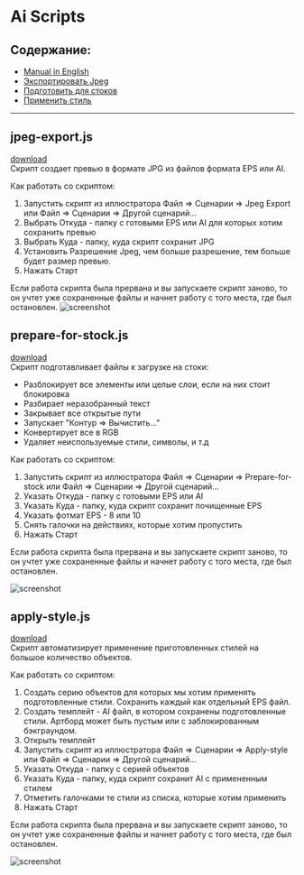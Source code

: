 # Ai Scripts

## Содержание:
* [Manual in English](https://github.com/shvendala/ai-scripts/blob/master/README.md)
* [Экспортировать Jpeg](https://github.com/shvendala/ai-scripts/blob/master/README.ru.md#jpeg-exportjs)
* [Подготовить для стоков](https://github.com/shvendala/ai-scripts/blob/master/README.ru.md#prepare-for-stockjs)
* [Применить стиль](https://github.com/shvendala/ai-scripts/blob/master/README.ru.md#apply-stylejs)

---

## jpeg-export.js
[download](https://raw.githubusercontent.com/shvendala/ai-scripts/master/scripts/jpeg-export.js)   
Скрипт создает превью в формате JPG из файлов формата EPS или AI. 

Как работать со скриптом:
1. Запустить скрипт из иллюстратора Файл => Сценарии => Jpeg Export или Файл => Сценарии => Другой сценарий... 
2. Выбрать Откуда - папку с готовыми EPS или AI для которых хотим сохранить превью
3. Выбрать Куда - папку, куда скрипт сохранит JPG
4. Установить Разрешение Jpeg, чем больше разрешение, тем больше будет размер превью.
5. Нажать Старт   

Если работа скрипта была прервана и вы запускаете скрипт заново, то он учтет уже сохраненные файлы и начнет работу с того места, где был остановлен.
![screenshot](https://github.com/shvendala/ai-scripts/blob/master/assets/jpeg-export.ru.png?raw=true)   

## prepare-for-stock.js
[download](https://raw.githubusercontent.com/shvendala/ai-scripts/master/scripts/prepare-for-stock.js)   
Скрипт подготавливает файлы к загрузке на стоки:
* Разблокирует все элементы или целые слои, если на них стоит блокировка
* Разбирает неразобранный текст
* Закрывает все открытые пути
* Запускает "Контур => Вычистить..."
* Конвертирует все в RGB
* Удаляет неиспользуемые стили, символы, и т.д 

Как работать со скриптом:
1. Запустить скрипт из иллюстратора Файл => Сценарии => Prepare-for-stock или Файл => Сценарии => Другой сценарий...
2. Указать Откуда - папку с готовыми EPS или AI 
3. Указать Куда - папку, куда скрипт сохранит почищенные EPS
4. Указать фотмат EPS - 8 или 10
5. Снять галочки на действиях, которые хотим пропустить
6. Нажать Старт  

Если работа скрипта была прервана и вы запускаете скрипт заново, то он учтет уже сохраненные файлы и начнет работу с того места, где был остановлен.

![screenshot](https://github.com/shvendala/ai-scripts/blob/master/assets/prepare-for-stock.ru.png?raw=true)   

## apply-style.js
[download](https://raw.githubusercontent.com/shvendala/ai-scripts/master/scripts/apply-style.js)     
Скрипт автоматизирует применение приготовленных стилей на большое количество объектов. 

Как работать со скриптом:
1. Создать серию объектов для которых мы хотим применять подготовленные стили. Сохранить каждый как отдельный EPS файл.
2. Создать темплейт - AI файл, в котором сохранены подготовленные стили. Артборд может быть пустым или с заблокированным бэкграундом.
3. Открыть темплейт
4. Запустить скрипт из иллюстратора Файл => Сценарии => Apply-style или Файл => Сценарии => Другой сценарий...
5. Указать Откуда - папку с серией объектов
6. Указать Куда - папку, куда скрипт сохранит AI с примененным стилем
7. Отметить галочками те стили из списка, которые хотим применить 
8. Нажать Старт  

Если работа скрипта была прервана и вы запускаете скрипт заново, то он учтет уже сохраненные файлы и начнет работу с того места, где был остановлен.

![screenshot](https://github.com/shvendala/ai-scripts/blob/master/assets/apply-style.ru.png?raw=true)   
